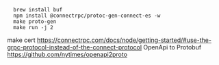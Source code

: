 ```shell
  brew install buf
  npm install @connectrpc/protoc-gen-connect-es -w
  make proto-gen
  make run -j 2
```

make cert https://connectrpc.com/docs/node/getting-started/#use-the-grpc-protocol-instead-of-the-connect-protocol
OpenApi to Protobuf https://github.com/nytimes/openapi2proto